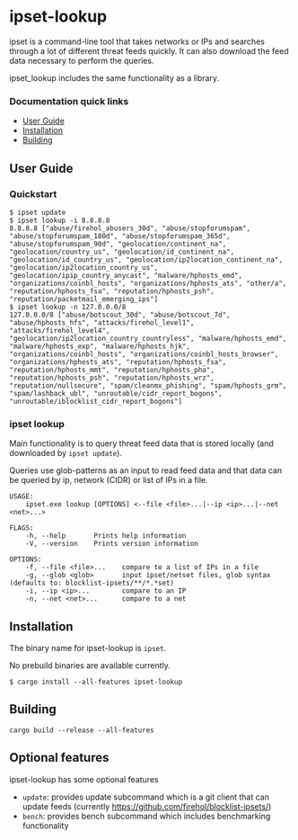 # ipset-lookup

ipset is a command-line tool that takes networks or IPs and searches through a lot of different threat feeds quickly.
It can also download the feed data necessary to perform the queries.

ipset_lookup includes the same functionality as a library.

### Documentation quick links

* [User Guide](#user-guide)
* [Installation](#installation)
* [Building](#building)

## User Guide

### Quickstart

```
$ ipset update
$ ipset lookup -i 8.8.8.8
8.8.8.8 ["abuse/firehol_abusers_30d", "abuse/stopforumspam", "abuse/stopforumspam_180d", "abuse/stopforumspam_365d", "abuse/stopforumspam_90d", "geolocation/continent_na", "geolocation/country_us", "geolocation/id_continent_na", "geolocation/id_country_us", "geolocation/ip2location_continent_na", "geolocation/ip2location_country_us", "geolocation/ipip_country_anycast", "malware/hphosts_emd", "organizations/coinbl_hosts", "organizations/hphosts_ats", "other/a", "reputation/hphosts_fsa", "reputation/hphosts_psh", "reputation/packetmail_emerging_ips"]
$ ipset lookup -n 127.0.0.0/8
127.0.0.0/8 ["abuse/botscout_30d", "abuse/botscout_7d", "abuse/hphosts_hfs", "attacks/firehol_level1", "attacks/firehol_level4", "geolocation/ip2location_country_countryless", "malware/hphosts_emd", "malware/hphosts_exp", "malware/hphosts_hjk", "organizations/coinbl_hosts", "organizations/coinbl_hosts_browser", "organizations/hphosts_ats", "reputation/hphosts_fsa", "reputation/hphosts_mmt", "reputation/hphosts_pha", "reputation/hphosts_psh", "reputation/hphosts_wrz", "reputation/nullsecure", "spam/cleanmx_phishing", "spam/hphosts_grm", "spam/lashback_ubl", "unroutable/cidr_report_bogons", "unroutable/iblocklist_cidr_report_bogons"]
```

### ipset lookup

Main functionality is to query threat feed data that is stored locally (and downloaded by `ipset update`).

Queries use glob-patterns as an input to read feed data and that data can be queried by ip, network (CIDR) or list of IPs in a file.

```
USAGE:
    ipset.exe lookup [OPTIONS] <--file <file>...|--ip <ip>...|--net <net>...>

FLAGS:
    -h, --help       Prints help information
    -V, --version    Prints version information

OPTIONS:
    -f, --file <file>...    compare to a list of IPs in a file
    -g, --glob <glob>       input ipset/netset files, glob syntax (defaults to: blocklist-ipsets/**/*.*set)
    -i, --ip <ip>...        compare to an IP
    -n, --net <net>...      compare to a net
```

## Installation

The binary name for ipset-lookup is `ipset`.

No prebuild binaries are available currently.

```
$ cargo install --all-features ipset-lookup
```

## Building

```
cargo build --release --all-features
```

## Optional features

ipset-lookup has some optional features

- `update`: provides update subcommand which is a git client that can update feeds (currently https://github.com/firehol/blocklist-ipsets/)
- `bench`: provides bench subcommand which includes benchmarking functionality

